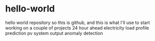 # hello-world
hello world repository
so this is github, and this is what I'll use to start working on a couple of projects
24 hour ahead electricity load profile prediction
pv system output anomaly detection
